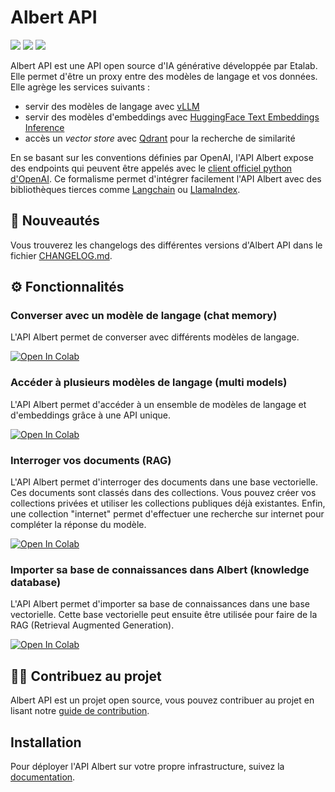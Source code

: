 # Albert API
![](https://img.shields.io/badge/python-3.12-green) ![](https://img.shields.io/badge/vLLM-v0.5.5-blue) ![](https://img.shields.io/badge/HuggingFace%20Text%20Embeddings%20Inference-1.5-red)

Albert API est une API open source d'IA générative développée par Etalab. Elle permet d'être un proxy entre des modèles de langage et vos données. Elle agrège les services suivants :
- servir des modèles de langage avec [vLLM](https://github.com/vllm-project/vllm)
- servir des modèles d'embeddings avec [HuggingFace Text Embeddings Inference](https://github.com/huggingface/text-embeddings-inference)
- accès un *vector store* avec [Qdrant](https://qdrant.tech/) pour la recherche de similarité

En se basant sur les conventions définies par OpenAI, l'API Albert expose des endpoints qui peuvent être appelés avec le [client officiel python d'OpenAI](https://github.com/openai/openai-python/tree/main). Ce formalisme permet d'intégrer facilement l'API Albert avec des bibliothèques tierces comme [Langchain](https://www.langchain.com/) ou [LlamaIndex](https://www.llamaindex.ai/).

## 🚀 Nouveautés

Vous trouverez les changelogs des différentes versions d'Albert API dans le fichier [CHANGELOG.md](./CHANGELOG.md).

## ⚙️ Fonctionnalités

### Converser avec un modèle de langage (chat memory)

L'API Albert permet de converser avec différents modèles de langage.

<a target="_blank" href="https://colab.research.google.com/github/etalab-ia/albert-api/blob/main/docs/tutorials/chat_completions.ipynb">
  <img src="https://colab.research.google.com/assets/colab-badge.svg" alt="Open In Colab"/>
</a>

### Accéder à plusieurs modèles de langage (multi models)

L'API Albert permet d'accéder à un ensemble de modèles de langage et d'embeddings grâce à une API unique.

<a target="_blank" href="https://colab.research.google.com/github/etalab-ia/albert-api/blob/main/docs/tutorials/models.ipynb">
  <img src="https://colab.research.google.com/assets/colab-badge.svg" alt="Open In Colab"/>
</a>

### Interroger vos documents (RAG)

L'API Albert permet d'interroger des documents dans une base vectorielle. Ces documents sont classés dans des collections. Vous pouvez créer vos collections privées et utiliser les collections publiques déjà existantes. Enfin, une collection "internet" permet d'effectuer une recherche sur internet pour compléter la réponse du modèle.

<a target="_blank" href="https://colab.research.google.com/github/etalab-ia/albert-api/blob/main/docs/tutorials/retrival_augmented_generation.ipynb">
  <img src="https://colab.research.google.com/assets/colab-badge.svg" alt="Open In Colab"/>
</a>

### Importer sa base de connaissances dans Albert (knowledge database)

L'API Albert permet d'importer sa base de connaissances dans une base vectorielle. Cette base vectorielle peut ensuite être utilisée pour faire de la RAG (Retrieval Augmented Generation).

<a target="_blank" href="https://colab.research.google.com/github/etalab-ia/albert-api/blob/main/docs/tutorials/import_knowledge_database.ipynb">
  <img src="https://colab.research.google.com/assets/colab-badge.svg" alt="Open In Colab"/>
</a>

## 🧑‍💻 Contribuez au projet

Albert API est un projet open source, vous pouvez contribuer au projet en lisant notre [guide de contribution](./CONTRIBUTING.md).

## Installation

Pour déployer l'API Albert sur votre propre infrastructure, suivez la [documentation](./docs/deployment.md).